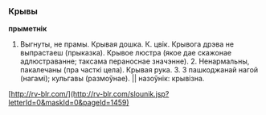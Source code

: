 ### Крывы
**прыметнік**

1. Выгнуты, не прамы. Крывая дошка. К. цвік. Крывога дрэва не выпрастаеш (прыказка). Крывое люстра (якое дае скажонае адлюстраванне; таксама пераноснае значэнне). 2. Ненармальны, пакалечаны (пра часткі цела). Крывая рука. 3. З пашкоджанай нагой (нагамі); кульгавы (размоўнае). || назоўнік: крывізна.

<a rel="author">[http://rv-blr.com/](http://rv-blr.com/slounik.jsp?letterId=0&maskId=0&pageId=1459)</a>
